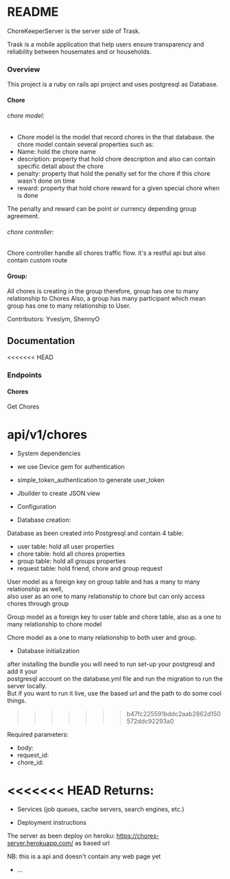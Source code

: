 # README

ChoreKeeperServer is the server side of Trask.
<div>
Trask is a mobile application that help users ensure transparency and reliability between housemates and or households.

### Overview

This project is a ruby on rails api project and uses postgresql as Database.

#### Chore

###### chore model:
* Chore model is the model that record chores in the that database. the chore model contain several properties such as:
 * Name: hold the chore name
 * description: property that hold chore description and also can contain specific detail about the chore
 * penalty: property that hold the penalty set for the chore if this chore wasn't done on time
 * reward: property that hold chore reward for a given special chore when is done

 The penalty and reward can be point or currency depending group agreement.
###### chore controller:
Chore controller handle all chores traffic flow. it's a restful api but also contain custom route


#### Group:
All chores is creating in the group therefore, group has one to many relationship to Chores
Also, a group has many participant which mean group has one to many relationship to User.



Contributors: Yveslym, ShennyO


## Documentation

<<<<<<< HEAD
### Endpoints

#### Chores

Get Chores

api/v1/chores
=======
* System dependencies
 * we use Device gem for authentication
 * simple_token_authentication to generate user_token
 * Jbuilder to create JSON view
* Configuration

* Database creation:

 Database as been created into Postgresql and contain 4 table:
  * user table: hold all user properties
  * chore table: hold all chores properties
  * group table: hold all groups properties
  * request table: hold friend, chore and group request

<div>User model as a foreign key on group table and has a many to many relationship as well,<div\> <div>also user as an one to many relationship to chore but can only access chores through group<div\>

Group model as a foreign key to user table and chore table, also as a one to many relationship to chore model

Chore model as a one to many relationship to both user and group.

* Database initialization
<div>after installing the bundle you will need to run set-up your postgresql and add it your<div> postgresql account on the database.yml file and run the migration to run the server locally. <div>But if you want to run it live, use the based url and the path to do some cool things.<div>



>>>>>>> b47fc225591bddc2aab2862d150572ddc92293a0

Required parameters:
- body:
- request_id:
- chore_id:

<<<<<<< HEAD
Returns:
=======
* Services (job queues, cache servers, search engines, etc.)

* Deployment instructions

The server as been deploy on heroku: https://chores-server.herokuapp.com/ as based url

NB: this is a api and doesn't contain any web page yet
* ...
